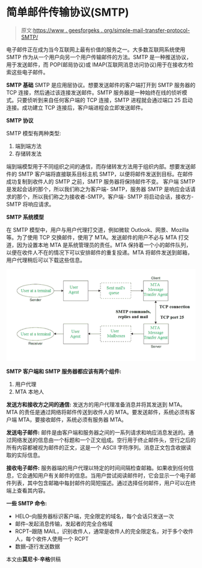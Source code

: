 # 简单邮件传输协议(SMTP)

> 原文:[https://www . geesforgeks . org/simple-mail-transfer-protocol-SMTP/](https://www.geeksforgeeks.org/simple-mail-transfer-protocol-smtp/)

电子邮件正在成为当今互联网上最有价值的服务之一。大多数互联网系统使用 SMTP 作为从一个用户向另一个用户传输邮件的方法。SMTP 是一种推送协议，用于发送邮件，而 POP(邮局协议)或 IMAP(互联网消息访问协议)用于在接收方检索这些电子邮件。

**SMTP 基础**
SMTP 是应用层协议。想要发送邮件的客户端打开到 SMTP 服务器的 TCP 连接，然后通过该连接发送邮件。SMTP 服务器是一种始终在线的侦听模式。只要侦听到来自任何客户端的 TCP 连接，SMTP 进程就会通过端口 25 启动连接。成功建立 TCP 连接后，客户端进程会立即发送邮件。

**SMTP 协议**

SMTP 模型有两种类型:

1.  端到端方法
2.  存储转发法

端到端模型用于不同组织之间的通信，而存储转发方法用于组织内部。想要发送邮件的 SMTP 客户端将直接联系目标主机 SMTP，以便将邮件发送到目标。在邮件成功复制到收件人的 SMTP 之前，SMTP 服务器将保持邮件不变。
客户端 SMTP 是发起会话的那个，所以我们称之为客户端- SMTP，服务器 SMTP 是响应会话请求的那个，所以我们称之为接收者-SMTP。客户端- SMTP 将启动会话，接收方-SMTP 将响应请求。

**SMTP 系统模型**

在 SMTP 模型中，用户与用户代理打交道，例如微软 Outlook、网景、Mozilla 等。为了使用 TCP 交换邮件，使用了 MTA。发送邮件的用户不必与 MTA 打交道，因为设置本地 MTA 是系统管理员的责任。MTA 保持着一个小的邮件队列，以便在收件人不在的情况下可以安排邮件的重复投递。MTA 将邮件发送到邮箱，用户代理稍后可以下载这些信息。

![SMTP_1](img/6efd21d065eef84ed093b854cc9d8d1e.png)

**SMTP 客户端和 SMTP 服务器都应该有两个组件:**

1.  用户代理
2.  MTA 本地人

**发送方和接收方之间的通信:**
发送方的用户代理准备消息并将其发送到 MTA。MTA 的责任是通过网络将邮件传送到收件人的 MTA。要发送邮件，系统必须有客户端 MTA，要接收邮件，系统必须有服务器 MTA。

**发送电子邮件:**
邮件是由客户端和服务器之间的一系列请求和响应消息发送的。通过网络发送的信息由一个标题和一个正文组成。空行用于终止邮件头，空行之后的所有内容都被视为邮件的正文，这是一个 ASCII 字符序列。消息正文包含收据读取的实际信息。

**接收电子邮件:**
服务器端的用户代理以特定的时间间隔检查邮箱。如果收到任何信息，它会通知用户有关邮件的信息。当用户尝试阅读邮件时，它会显示一个电子邮件列表，其中包含邮箱中每封邮件的简短描述。通过选择任何邮件，用户可以在终端上查看其内容。

**一些 SMTP 命令:**

*   HELO–向服务器标识客户端，完全限定的域名，每个会话只发送一次
*   邮件–发起消息传输，发起者的完全合格域
*   RCPT–跟随 MAIL，识别收件人，通常是收件人的完全限定名，对于多个收件人，每个收件人使用一个 RCPT
*   数据–逐行发送数据

本文由**莫尼卡·辛格**供稿